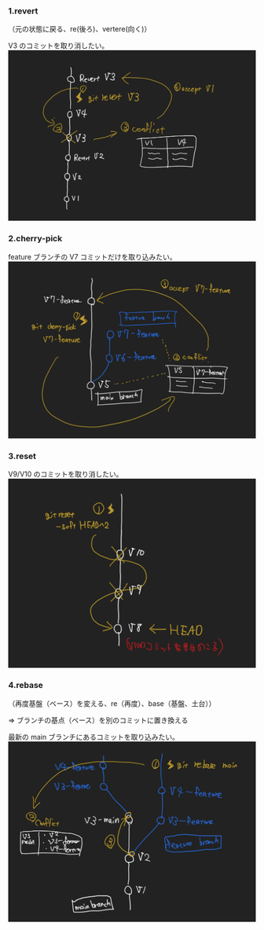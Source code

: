 ### 1.revert

（元の状態に戻る、re(後ろ)、vertere(向く)）

V3 のコミットを取り消したい。
![](img/1.revert.png)

### 2.cherry-pick

feature ブランチの V7 コミットだけを取り込みたい。
![](img/2.cherry-pick.png)

### 3.reset

V9/V10 のコミットを取り消したい。
![](img/3.reset.png)

### 4.rebase

（再度基盤（ベース）を変える、re（再度）、base（基盤、土台））

=> ブランチの基点（ベース）を別のコミットに置き換える

最新の main ブランチにあるコミットを取り込みたい。
![](img/4.rebase.png)
